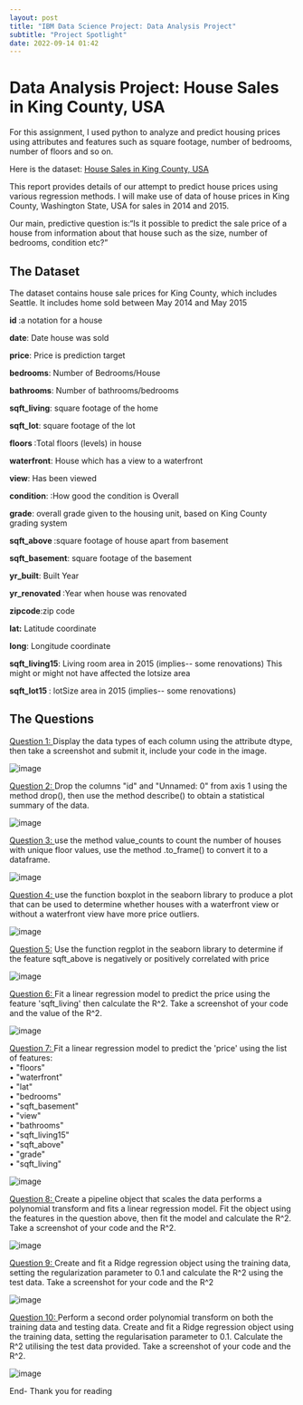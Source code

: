 ```yaml
---
layout: post
title: "IBM Data Science Project: Data Analysis Project"
subtitle: "Project Spotlight"
date: 2022-09-14 01:42
---
```


<h1> Data Analysis Project: House Sales in King County, USA </h1>

<p>For this assignment, I used python to analyze and predict housing prices using attributes and features such as square footage, number of bedrooms, number of floors and so on.</p>

<p>Here is the dataset: <a href="https://s3-api.us-geo.objectstorage.softlayer.net/cf-courses-data/CognitiveClass/DA0101EN/coursera/project/kc_house_data_NaN.csv">House Sales in King County, USA</a></p>

<p>This report provides details of our attempt to predict house prices using various regression methods. I will make use of data of house prices in King County, Washington State, USA for sales in 2014 and 2015.</p>

<p>
Our main, predictive question is:&ldquo;Is it possible to predict the sale price of a house from information about that house such as the size, number of bedrooms, condition etc?&rdquo;</p>

<h2>The Dataset </h2>
<p> The dataset contains house sale prices for King County, which includes Seattle. It includes home sold between May 2014 and May 2015</p>

<p><b>id </b>:a notation for a house</p>

<p> <b>date</b>: Date house was sold</p>

<p>
<b>price</b>: Price is prediction target</p>

<p>
<b>bedrooms</b>: Number of Bedrooms/House</p>

<p>
<b>bathrooms</b>: Number of bathrooms/bedrooms</p>

<p><b>sqft_living</b>: square footage of the home</p>

<p><b>sqft_lot</b>: square footage of the lot</p>

<p>
<b>floors </b>:Total floors (levels) in house</p>

<p>
<b>waterfront</b>: House which has a view to a waterfront</p>

<p>
<b>view</b>: Has been viewed</p>

<p>
<b>condition</b>: :How good the condition is Overall</p>

<p><b>grade</b>: overall grade given to the housing unit, based on King County grading system</p>

<p>
<b>sqft_above </b>:square footage of house apart from basement</p>

<p>
<b>sqft_basement</b>: square footage of the basement</p>

<p><b>yr_built</b>: Built Year</p>

<p>
<b>yr_renovated </b>:Year when house was renovated</p>

<p><b>zipcode</b>:zip code</p>

<p>
<b>lat:</b> Latitude coordinate</p>

<p><b>long</b>: Longitude coordinate</p>

<p><b>sqft_living15</b>: Living room area in 2015 (implies-- some renovations) This might or might not have affected the lotsize area</p>

<p><b> sqft_lot15 </b>: lotSize area in 2015 (implies-- some renovations)</p>

<h2> The Questions </h2>

<p>
<u>Question 1: </u> Display the data types of each column using the attribute dtype, then take a screenshot and submit it, include your code in the image.</p>

![image](Ibm6/1.jpg)

<p><u>Question 2: </u>Drop the columns &quot;id&quot; and &quot;Unnamed: 0&quot; from axis 1 using the method drop(), then use the method describe() to obtain a statistical summary of the data.</p>

![image](Ibm6/2.jpg)

<p><u>Question 3: </u>use the method value_counts to count the number of houses with unique floor values, use the method .to_frame() to convert it to a dataframe.</p>

![image](Ibm6/3.jpg)

<p><u>Question 4: </u> use the function boxplot in the seaborn library to produce a plot that can be used to determine whether houses with a waterfront view or without a waterfront view have more price outliers.</p>

![image](Ibm6/4.jpg)

<p><u>Question 5:</u>  Use the function regplot in the seaborn library to determine if the feature sqft_above is negatively or positively correlated with price</p>

![image](Ibm6/5.jpg)

<p><u>Question 6: </u> Fit a linear regression model to predict the price using the feature 'sqft_living' then calculate the R^2. Take a screenshot of your code and the value of the R^2.</p>

![image](Ibm6/6.jpg)

<p><u> Question 7:  </u>Fit a linear regression model to predict the 'price' using the list of features:<br>
&bull; &quot;floors&quot;<br>
&bull; &quot;waterfront&quot;<br>
&bull; &quot;lat&quot;<br>
&bull; &quot;bedrooms&quot;<br>
&bull; &quot;sqft_basement&quot;<br>
&bull; &quot;view&quot;<br>
&bull; &quot;bathrooms&quot;<br>
&bull; &quot;sqft_living15&quot;<br>
&bull; &quot;sqft_above&quot;<br>
&bull; &quot;grade&quot;<br>
&bull; &quot;sqft_living&quot;</p>

![image](Ibm6/7.jpg)

<p><u>Question 8: </u> Create a pipeline object that scales the data performs a polynomial transform and fits a linear regression model. Fit the object using the features in the question above, then fit the model and calculate the R^2. Take a screenshot of your code and the R^2.</p>

![image](Ibm6/8.jpg)

<p><u>Question 9: </u> Create and fit a Ridge regression object using the training data, setting the regularization parameter to 0.1 and calculate the R^2 using the test data. Take a screenshot for your code and the R^2</p>

![image](Ibm6/9.jpg)

<p><u>Question 10: </u>Perform a second order polynomial transform on both the training data and testing data. Create and fit a Ridge regression object using the training data, setting the regularisation parameter to 0.1. Calculate the R^2 utilising the test data provided. Take a screenshot of your code and the R^2.</p>

![image](Ibm6/10.jpg)

 <p> End- Thank you for reading </p>
